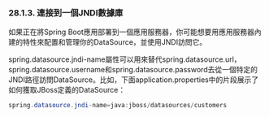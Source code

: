 ### 28.1.3. 連接到一個JNDI數據庫

如果正在將Spring Boot應用部署到一個應用服務器，你可能想要用應用服務器內建的特性來配置和管理你的DataSource，並使用JNDI訪問它。

spring.datasource.jndi-name屬性可以用來替代spring.datasource.url，spring.datasource.username和spring.datasource.password去從一個特定的JNDI路徑訪問DataSource。比如，下面application.properties中的片段展示了如何獲取JBoss定義的DataSource：
```java
spring.datasource.jndi-name=java:jboss/datasources/customers
```
